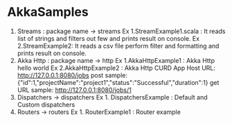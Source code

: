 # AkkaSamples
1. Streams : package name -> streams
 Ex 1.StreamExample1.scala : It reads list of strings and filters out few and prints result on console.
 Ex 2.StreamExample2: It reads a csv file perform filter and formatting and prints result on console.
2. Akka Http : package name -> http
 Ex 1.AkkaHttpExample1 : Akka Http hello world
 Ex 2.AkkaHttpExample2 : Akka Http CURD App
      Host URL: http://127.0.0.1:8080/jobs
      post sample: {"id":1,"projectName":"project1","status":"Successful","duration":1}
      get URL sample: http://127.0.0.1:8080/jobs/1
3. Dispatchers -> dispatchers
 Ex 1. DispatchersExample : Default and Custom dispatchers
4. Routers -> routers
  Ex 1. RouterExample1 : Router example 
